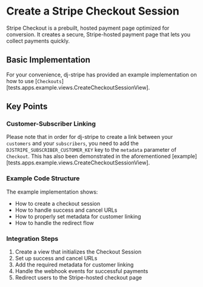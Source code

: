 # Create a Stripe Checkout Session

Stripe Checkout is a prebuilt, hosted payment page optimized for conversion. It creates a secure, Stripe-hosted payment page that lets you collect payments quickly.

## Basic Implementation

For your convenience, dj-stripe has provided an example implementation on how to use [`Checkouts`][tests.apps.example.views.CreateCheckoutSessionView].

## Key Points

### Customer-Subscriber Linking

Please note that in order for dj-stripe to create a link between your `customers` and your `subscribers`, you need to add the `DJSTRIPE_SUBSCRIBER_CUSTOMER_KEY` key to the `metadata` parameter of `Checkout`. This has also been demonstrated in the aforementioned [example][tests.apps.example.views.CreateCheckoutSessionView].

### Example Code Structure

The example implementation shows:

-   How to create a checkout session
-   How to handle success and cancel URLs
-   How to properly set metadata for customer linking
-   How to handle the redirect flow

### Integration Steps

1. Create a view that initializes the Checkout Session
2. Set up success and cancel URLs
3. Add the required metadata for customer linking
4. Handle the webhook events for successful payments
5. Redirect users to the Stripe-hosted checkout page
